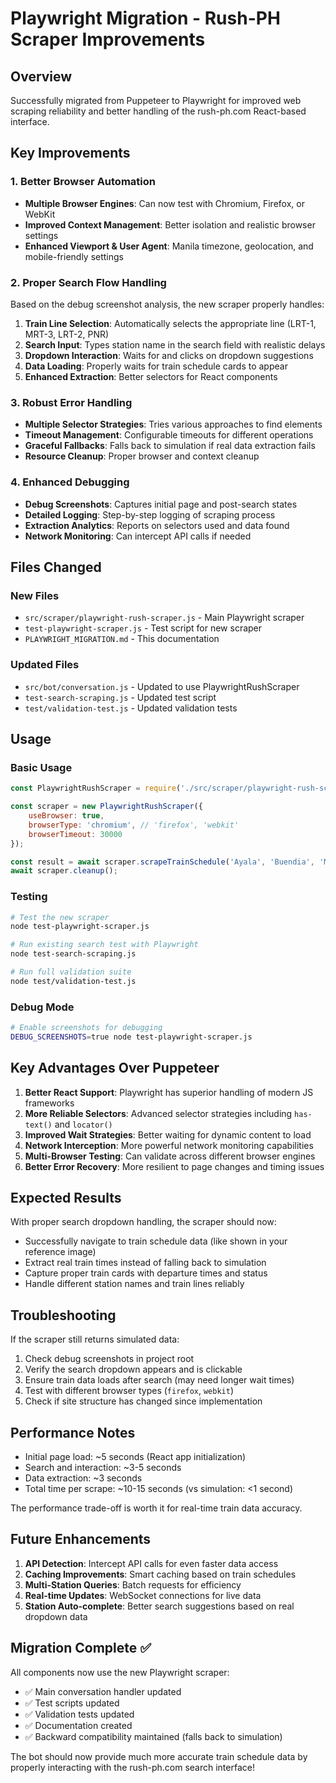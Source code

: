# Playwright Migration - Rush-PH Scraper Improvements

## Overview
Successfully migrated from Puppeteer to Playwright for improved web scraping reliability and better handling of the rush-ph.com React-based interface.

## Key Improvements

### 1. Better Browser Automation
- **Multiple Browser Engines**: Can now test with Chromium, Firefox, or WebKit
- **Improved Context Management**: Better isolation and realistic browser settings
- **Enhanced Viewport & User Agent**: Manila timezone, geolocation, and mobile-friendly settings

### 2. Proper Search Flow Handling
Based on the debug screenshot analysis, the new scraper properly handles:

1. **Train Line Selection**: Automatically selects the appropriate line (LRT-1, MRT-3, LRT-2, PNR)
2. **Search Input**: Types station name in the search field with realistic delays
3. **Dropdown Interaction**: Waits for and clicks on dropdown suggestions
4. **Data Loading**: Properly waits for train schedule cards to appear
5. **Enhanced Extraction**: Better selectors for React components

### 3. Robust Error Handling
- **Multiple Selector Strategies**: Tries various approaches to find elements
- **Timeout Management**: Configurable timeouts for different operations
- **Graceful Fallbacks**: Falls back to simulation if real data extraction fails
- **Resource Cleanup**: Proper browser and context cleanup

### 4. Enhanced Debugging
- **Debug Screenshots**: Captures initial page and post-search states
- **Detailed Logging**: Step-by-step logging of scraping process  
- **Extraction Analytics**: Reports on selectors used and data found
- **Network Monitoring**: Can intercept API calls if needed

## Files Changed

### New Files
- `src/scraper/playwright-rush-scraper.js` - Main Playwright scraper
- `test-playwright-scraper.js` - Test script for new scraper
- `PLAYWRIGHT_MIGRATION.md` - This documentation

### Updated Files
- `src/bot/conversation.js` - Updated to use PlaywrightRushScraper
- `test-search-scraping.js` - Updated test script
- `test/validation-test.js` - Updated validation tests

## Usage

### Basic Usage
```javascript
const PlaywrightRushScraper = require('./src/scraper/playwright-rush-scraper');

const scraper = new PlaywrightRushScraper({
    useBrowser: true,
    browserType: 'chromium', // 'firefox', 'webkit'
    browserTimeout: 30000
});

const result = await scraper.scrapeTrainSchedule('Ayala', 'Buendia', 'MRT-3');
await scraper.cleanup();
```

### Testing
```bash
# Test the new scraper
node test-playwright-scraper.js

# Run existing search test with Playwright
node test-search-scraping.js

# Run full validation suite
node test/validation-test.js
```

### Debug Mode
```bash
# Enable screenshots for debugging
DEBUG_SCREENSHOTS=true node test-playwright-scraper.js
```

## Key Advantages Over Puppeteer

1. **Better React Support**: Playwright has superior handling of modern JS frameworks
2. **More Reliable Selectors**: Advanced selector strategies including `has-text()` and `locator()`
3. **Improved Wait Strategies**: Better waiting for dynamic content to load
4. **Network Interception**: More powerful network monitoring capabilities
5. **Multi-Browser Testing**: Can validate across different browser engines
6. **Better Error Recovery**: More resilient to page changes and timing issues

## Expected Results

With proper search dropdown handling, the scraper should now:
- Successfully navigate to train schedule data (like shown in your reference image)
- Extract real train times instead of falling back to simulation
- Capture proper train cards with departure times and status
- Handle different station names and train lines reliably

## Troubleshooting

If the scraper still returns simulated data:
1. Check debug screenshots in project root
2. Verify the search dropdown appears and is clickable
3. Ensure train data loads after search (may need longer wait times)
4. Test with different browser types (`firefox`, `webkit`)
5. Check if site structure has changed since implementation

## Performance Notes

- Initial page load: ~5 seconds (React app initialization)
- Search and interaction: ~3-5 seconds  
- Data extraction: ~3 seconds
- Total time per scrape: ~10-15 seconds (vs simulation: <1 second)

The performance trade-off is worth it for real-time train data accuracy.

## Future Enhancements

1. **API Detection**: Intercept API calls for even faster data access
2. **Caching Improvements**: Smart caching based on train schedules
3. **Multi-Station Queries**: Batch requests for efficiency
4. **Real-time Updates**: WebSocket connections for live data
5. **Station Auto-complete**: Better search suggestions based on real dropdown data

## Migration Complete ✅

All components now use the new Playwright scraper:
- ✅ Main conversation handler updated
- ✅ Test scripts updated  
- ✅ Validation tests updated
- ✅ Documentation created
- ✅ Backward compatibility maintained (falls back to simulation)

The bot should now provide much more accurate train schedule data by properly interacting with the rush-ph.com search interface!